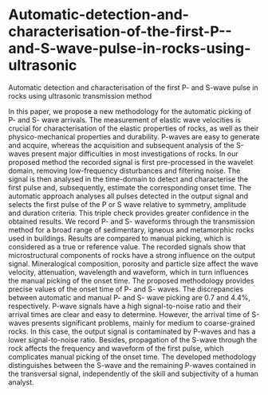 # Automatic-detection-and-characterisation-of-the-first-P--and-S-wave-pulse-in-rocks-using-ultrasonic
Automatic detection and characterisation of the first P- and S-wave pulse in rocks using ultrasonic transmission method

In this paper, we propose a new methodology for the automatic picking of P- and S- wave arrivals. The measurement of elastic wave velocities is crucial for characterisation of the elastic properties of rocks, as well as their physico-mechanical properties and durability. P-waves are easy to generate and acquire, whereas the acquisition and subsequent analysis of the S-waves present major difficulties in most investigations of rocks. In our proposed method the recorded signal is first pre-processed in the wavelet domain, removing low-frequency disturbances and filtering noise. The signal is then analysed in the time-domain to detect and characterise the first pulse and, subsequently, estimate the corresponding onset time. The automatic approach analyses all pulses detected in the output signal and selects the first pulse of the P or S wave relative to symmetry, amplitude and duration criteria. This triple check provides greater confidence in the obtained results. We record P- and S- waveforms through the transmission method for a broad range of sedimentary, igneous and metamorphic rocks used in buildings. Results are compared to manual picking, which is considered as a true or reference value. The recorded signals show that microstructural components of rocks have a strong influence on the output signal. Mineralogical composition, porosity and particle size affect the wave velocity, attenuation, wavelength and waveform, which in turn influences the manual picking of the onset time. The proposed methodology provides precise values of the onset time of P- and S- waves. The discrepancies between automatic and manual P- and S- wave picking are 0.7 and 4.4%, respectively. P-wave signals have a high signal-to-noise ratio and their arrival times are clear and easy to determine. However, the arrival time of S-waves presents significant problems, mainly for medium to coarse-grained rocks. In this case, the output signal is contaminated by P-waves and has a lower signal-to-noise ratio. Besides, propagation of the S-wave through the rock affects the frequency and waveform of the first pulse, which complicates manual picking of the onset time. The developed methodology distinguishes between the S-wave and the remaining P-waves contained in the transversal signal, independently of the skill and subjectivity of a human analyst.
